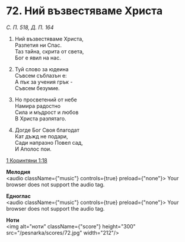 # 72. Ний възвестяваме Христа

_С. П. 518, Д. П. 164_

1. Ний възвестяваме Христа,  
Разпетия ни Спас.  
Таз тайна, скрита от света,  
Бог е явил на нас.  

2. Туй слово за юдеина  
Съвсем съблазън е:  
А пък за учения грък -  
Съвсем безумие.  

3. Но просветений от небе  
Намира радостно  
Сила и мъдрост и любов  
В Христа разпятаго.  

4. Догде Бог Своя благодат  
Кат дъжд не подари,  
Сади напразно Повел сад,  
И Аполос пои.

[1 Коринтяни 1:18](http://biblia.bg/index.php?k=53&g=1&s=18)

**Мелодия**  
<audio className={"music"} controls={true} preload={"none"}>
    <source src="/pesnarka/mp3/72.mp3" type="audio/mpeg"/>
    Your browser does not support the audio tag.
</audio>

**Едноглас**  
<audio className={"music"} controls={true} preload={"none"}>
    <source src="/pesnarka/transp/72.mp3" type="audio/mpeg"/>
    Your browser does not support the audio tag.
</audio>

**Ноти**  
<img alt="ноти" className={"score"} height="300" src="/pesnarka/scores/72.jpg" width="212"/>
